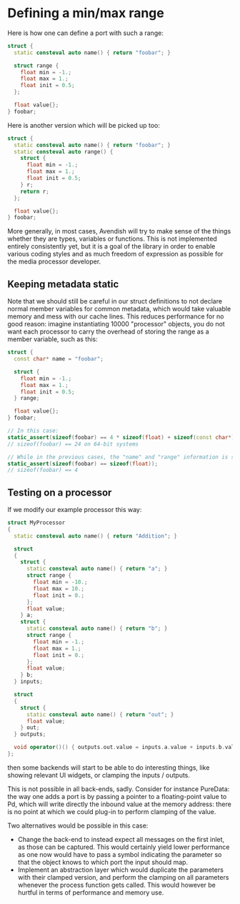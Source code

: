 # Defining a min/max range
Here is how one can define a port with such a range:

```cpp
struct {
  static consteval auto name() { return "foobar"; } 

  struct range {
    float min = -1.;
    float max = 1.;
    float init = 0.5;
  };

  float value{};
} foobar;
```

Here is another version which will be picked up too: 
```cpp
struct {
  static consteval auto name() { return "foobar"; } 
  static consteval auto range() {
    struct { 
      float min = -1.;
      float max = 1.;
      float init = 0.5;
    } r;
    return r;
  };

  float value{};
} foobar;
```

More generally, in most cases, Avendish will try to make sense of the things whether they are types, variables or functions. This is not implemented entirely consistently yet, but it is a goal of the library in order to enable various coding styles and as much freedom of expression as possible for the media processor developer.

## Keeping metadata static
Note that we should still be careful in our struct definitions to not declare normal member variables for common metadata, which would take valuable memory and mess with our cache lines. This reduces performance for no good reason: imagine instantiating 10000 "processor" objects, you do not want each processor to carry the overhead of storing the range as a member variable, such as this: 

```cpp
struct {
  const char* name = "foobar";

  struct {
    float min = -1.;
    float max = 1.;
    float init = 0.5;
  } range;

  float value{};
} foobar;

// In this case:
static_assert(sizeof(foobar) == 4 * sizeof(float) + sizeof(const char*));
// sizeof(foobar) == 24 on 64-bit systems

// While in the previous cases, the "name" and "range" information is stored in a static space in the binary ; its cost is paid only once:
static_assert(sizeof(foobar) == sizeof(float));
// sizeof(foobar) == 4
```

## Testing on a processor
If we modify our example processor this way: 

```cpp
struct MyProcessor
{
  static consteval auto name() { return "Addition"; }

  struct
  {
    struct { 
      static consteval auto name() { return "a"; } 
      struct range {
        float min = -10.;
        float max = 10.;
        float init = 0.;
      };
      float value; 
    } a;
    struct { 
      static consteval auto name() { return "b"; } 
      struct range {
        float min = -1.;
        float max = 1.;
        float init = 0.;
      };
      float value; 
    } b;
  } inputs;

  struct
  {
    struct { 
      static consteval auto name() { return "out"; } 
      float value; 
    } out;
  } outputs;

  void operator()() { outputs.out.value = inputs.a.value + inputs.b.value; }
};
```

then some backends will start to be able to do interesting things, like showing relevant UI widgets, or clamping the inputs / outputs.

This is not possible in all back-ends, sadly. Consider for instance PureData: the way one adds a port is by passing a pointer to a floating-point value to Pd, which will write directly the inbound value at the memory address: there is no point at which we could plug-in to perform clamping of the value. 

Two alternatives would be possible in this case: 
- Change the back-end to instead expect all messages on the first inlet, as those can be captured. This would certainly yield lower performance as one now would have to pass a symbol indicating the parameter so that the object knows to which port the input should map.
- Implement an abstraction layer which would duplicate the parameters with their clamped version, and perform the clamping on all parameters whenever the process function gets called. This would however be hurtful in terms of performance and memory use.
 
